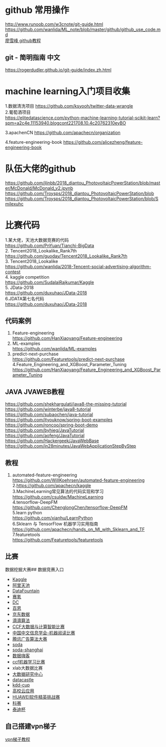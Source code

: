 # github 常用操作  
http://www.runoob.com/w3cnote/git-guide.html  
https://github.com/wanlida/ML_note/blob/master/github/github_use_code.md      
[廖雪峰 github教程](https://www.liaoxuefeng.com/wiki/0013739516305929606dd18361248578c67b8067c8c017b000)
## git - 简明指南 中文
https://rogerdudler.github.io/git-guide/index.zh.html

# machine learning入门项目收集

1.数据清洗项目       https://github.com/ksyooh/twitter-data-wrangle  
2.葡萄酒项目  
https://elitedatascience.com/python-machine-learning-tutorial-scikit-learn?spm=a2c4e.11153940.blogcont221708.10.4c20762310eyBO   

3.apachenCN    https://github.com/apachecn/organization

4.feature-engineering-book        https://github.com/alicezheng/feature-engineering-book  
# 队伍大佬的github  
https://github.com/jlinbb/2018_diantou_PhotovoltaicPowerStation/blob/master/McDonald/McDonald_v2.ipynb  
https://github.com/Troysps/2018_diantou_PhotovoltaicPowerStation/blob 
https://github.com/Troysps/2018_diantou_PhotovoltaicPowerStation/blob/Smilexuhc  
# 比赛代码
1.某大佬，天池大数据竞赛的代码  
https://github.com/PnYuan/Tianchi-BigData  
2. Tencent2018_Lookalike_Rank7th  
https://github.com/guoday/Tencent2018_Lookalike_Rank7th  
3. Tencent2018_Lookalike  
https://github.com/wanlida/2018-Tencent-social-advertising-algorithm-contest  
4. kaggle competition  
https://github.com/SudalaiRajkumar/Kaggle  
5. JData-2018  
https://github.com/duxuhao/JData-2018  
6.JDATA第七名代码  
https://github.com/duxuhao/JData-2018

## 代码案例
1. Feature-engineering  
https://github.com/HanXiaoyang/Feature-engineering  
2. ML-examples  
https://github.com/wanlida/ML-examples  
3. predict-next-purchase  
https://github.com/Featuretools/predict-next-purchase  
4.Feature_Engineering_and_XGBoost_Parameter_Tuning  
https://github.com/HanXiaoyang/Feature_Engineering_and_XGBoost_Parameter_Tuning  
## JAVA JVAWEB教程
https://github.com/shekhargulati/java8-the-missing-tutorial  
https://github.com/winterbe/java8-tutorial    
https://github.com/subaochen/java-tutorial  
https://github.com/ityouknow/spring-boot-examples  
https://github.com/roncoo/spring-boot-demo  
https://github.com/byhieg/JavaTutorial  
https://github.com/aofeng/JavaTutorial  
https://github.com/Hackergeek/JavaWebBase  
https://github.com/in28minutes/JavaWebApplicationStepByStep

## 教程
1. automated-feature-engineering  
https://github.com/WillKoehrsen/automated-feature-engineering    
2.https://github.com/apachecn/kaggle    
3.MachineLearning常见算法的代码实现和学习  
https://github.com/csuldw/MachineLearning  
4.tensorflow-DeepFM  
https://github.com/ChenglongChen/tensorflow-DeepFM  
5.learn python  
https://github.com/xianhu/LearnPython  
6.Sklearn 与 TensorFlow 机器学习实用指南  
https://github.com/apachecn/hands_on_Ml_with_Sklearn_and_TF  
7.featuretools  
https://github.com/Featuretools/featuretools  
## 比赛
数据挖掘大赛## 数据竞赛入口

* [Kaggle](https://www.kaggle.com/)
* [阿里天池](https://tianchi.aliyun.com/competition/gameList.htm)
* [DataFountain](http://www.datafountain.cn/#/)
* [赛氪](https://www.saikr.com/vs/computer/0/0)
* [DC](http://www.dcjingsai.com/)
* [百恩](https://www.biendata.com/)
* [京东数据](http://jddjr.jd.com/)
* [滴滴算法](http://research.xiaojukeji.com/)
* [CCF大数据与计算智能比赛](http://dev.wid.org.cn/data/science/player/competition/list)
* [中国中文信息学会-机器阅读比赛 ](http://mrc2018.cipsc.org.cn/)
* [腾讯广告算法大赛](http://algo.qq.com/)
* [soda](http://soda.datashanghai.gov.cn/)
* [soda-shanghai](http://shanghai.sodachallenges.com/)
* [数据嗨客](http://hackdata.cn/)
* [ccf机器学习比赛](https://www.datafountain.cn/)
* xlab大数据比赛
* [大数据研究中心](http://www.bigdata-research.org/)
* [datacastle](http://www.pkbigdata.com/)
* [kdd-cup](http://www.kdd.org/kdd-cup)
* [高校云应用](https://cloud.seu.edu.cn/contest/index)
* [HUAWEI软件精英挑战赛](http://codecraft.devcloud.huaweicloud.com/)
* [科赛](https://www.kesci.com/apps/home/competition)
* [泰迪杯](http://www.tipdm.org/)

## 自己搭建vpn梯子
[vpn梯子教程](https://juejin.im/post/5b665a51f265da0f7d4f1ab3)

